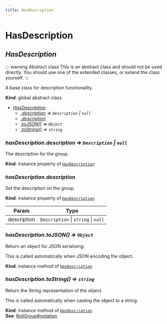 ```yaml
---
title: HasDescription
---
```


# HasDescription

<a name="HasDescription"></a>

## *HasDescription*
::: warning Abstract class
This is an abstract class and should not be used directly.
You should use one of the extended classes, or extend the class yourself.
:::

A base class for description functionality.

**Kind**: global abstract class  

* *[HasDescription](#HasDescription)*
    * *[.description](#HasDescription+description) ⇒ <code>Description</code> \| <code>null</code>*
    * *[.description](#HasDescription+description)*
    * *[.toJSON()](#HasDescription+toJSON) ⇒ <code>Object</code>*
    * *[.toString()](#HasDescription+toString) ⇒ <code>string</code>*

<a name="HasDescription+description"></a>

### *hasDescription.description ⇒ <code>Description</code> \| <code>null</code>*
The description for the group.

**Kind**: instance property of [<code>HasDescription</code>](#HasDescription)  
<a name="HasDescription+description"></a>

### *hasDescription.description*
Set the description on the group.

**Kind**: instance property of [<code>HasDescription</code>](#HasDescription)  

| Param | Type |
| --- | --- |
| description | <code>Description</code> \| <code>string</code> \| <code>null</code> | 

<a name="HasDescription+toJSON"></a>

### *hasDescription.toJSON() ⇒ <code>Object</code>*
Return an object for JSON serialising.

This is called automatically when JSON encoding the object.

**Kind**: instance method of [<code>HasDescription</code>](#HasDescription)  
<a name="HasDescription+toString"></a>

### *hasDescription.toString() ⇒ <code>string</code>*
Return the String representation of the object.

This is called automatically when casting the object to a string.

**Kind**: instance method of [<code>HasDescription</code>](#HasDescription)  
**See**: [RollGroup#notation](RollGroup#notation)  
